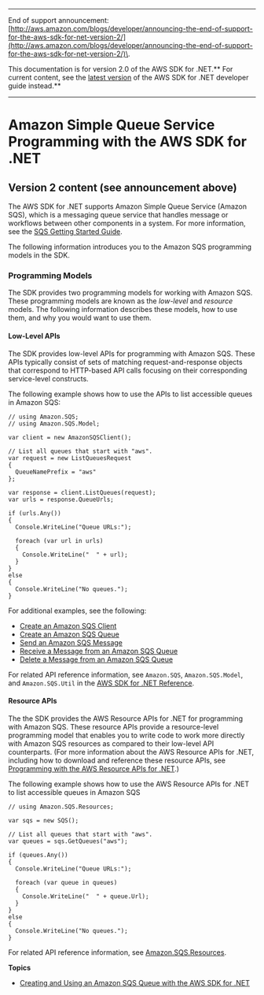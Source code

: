 --------

End of support announcement: [http://aws.amazon.com/blogs/developer/announcing-the-end-of-support-for-the-aws-sdk-for-net-version-2/](http://aws.amazon.com/blogs/developer/announcing-the-end-of-support-for-the-aws-sdk-for-net-version-2/)\.

This documentation is for version 2\.0 of the AWS SDK for \.NET\.** For current content, see the [latest version](https://docs.aws.amazon.com/sdk-for-net/latest/developer-guide/) of the AWS SDK for \.NET developer guide instead\.**

--------

# Amazon Simple Queue Service Programming with the AWS SDK for \.NET<a name="sqs-apis-intro"></a>

## Version 2 content \(see announcement above\)<a name="w3aac13c25b3b1"></a>

The AWS SDK for \.NET supports Amazon Simple Queue Service \(Amazon SQS\), which is a messaging queue service that handles message or workflows between other components in a system\. For more information, see the [SQS Getting Started Guide](https://docs.aws.amazon.com/AWSSimpleQueueService/latest/SQSGettingStartedGuide/)\.

The following information introduces you to the Amazon SQS programming models in the SDK\.

### Programming Models<a name="sqs-apis-intro-models"></a>

The SDK provides two programming models for working with Amazon SQS\. These programming models are known as the *low\-level* and *resource* models\. The following information describes these models, how to use them, and why you would want to use them\.

#### Low\-Level APIs<a name="sqs-apis-intro-low-level"></a>

The SDK provides low\-level APIs for programming with Amazon SQS\. These APIs typically consist of sets of matching request\-and\-response objects that correspond to HTTP\-based API calls focusing on their corresponding service\-level constructs\.

The following example shows how to use the APIs to list accessible queues in Amazon SQS:

```
// using Amazon.SQS;
// using Amazon.SQS.Model;

var client = new AmazonSQSClient();

// List all queues that start with "aws".
var request = new ListQueuesRequest
{
  QueueNamePrefix = "aws"
};

var response = client.ListQueues(request);
var urls = response.QueueUrls;

if (urls.Any())
{
  Console.WriteLine("Queue URLs:");

  foreach (var url in urls)
  {
    Console.WriteLine("  " + url);
  }
}
else
{
  Console.WriteLine("No queues.");
}
```

For additional examples, see the following:
+  [Create an Amazon SQS Client](InitSQSClient.md#init-sqs-client) 
+  [Create an Amazon SQS Queue](CreateQueue.md#create-sqs-queue) 
+  [Send an Amazon SQS Message](SendMessage.md#send-sqs-message) 
+  [Receive a Message from an Amazon SQS Queue](ReceiveMessage.md#receive-sqs-message) 
+  [Delete a Message from an Amazon SQS Queue](DeleteMessage.md#delete-sqs-message) 

For related API reference information, see `Amazon.SQS`, `Amazon.SQS.Model`, and `Amazon.SQS.Util` in the [AWS SDK for \.NET Reference](https://docs.aws.amazon.com/sdkfornet/latest/apidocs/)\.

#### Resource APIs<a name="sqs-apis-intro-resource-level"></a>

The the SDK provides the AWS Resource APIs for \.NET for programming with Amazon SQS\. These resource APIs provide a resource\-level programming model that enables you to write code to work more directly with Amazon SQS resources as compared to their low\-level API counterparts\. \(For more information about the AWS Resource APIs for \.NET, including how to download and reference these resource APIs, see [Programming with the AWS Resource APIs for \.NET](resource-level-apis-intro.md)\.\)

The following example shows how to use the AWS Resource APIs for \.NET to list accessible queues in Amazon SQS

```
// using Amazon.SQS.Resources;

var sqs = new SQS();
 
// List all queues that start with "aws".
var queues = sqs.GetQueues("aws");

if (queues.Any())
{
  Console.WriteLine("Queue URLs:");

  foreach (var queue in queues)
  {
    Console.WriteLine("  " + queue.Url);
  }
}
else
{
  Console.WriteLine("No queues.");
}
```

For related API reference information, see [Amazon\.SQS\.Resources](https://docs.aws.amazon.com/sdkfornet/latest/apidocs/NSQSResourcesNET45.html)\.

**Topics**
+ [Creating and Using an Amazon SQS Queue with the AWS SDK for \.NET](how-to-sqs.md)